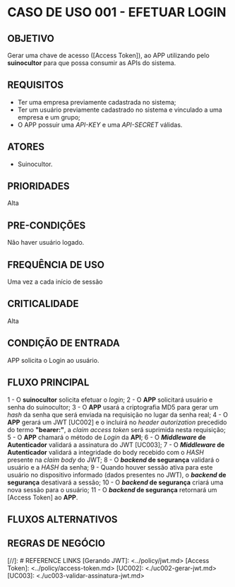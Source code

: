 # CASO DE USO 001 - EFETUAR LOGIN
## OBJETIVO
Gerar uma chave de acesso ([Access Token]), ao APP utilizando pelo **suinocultor** para que possa consumir as APIs do sistema.

## REQUISITOS
- Ter uma empresa previamente cadastrada no sistema;
- Ter um usuário previamente cadastrado no sistema e vinculado a uma empresa e um grupo;
- O APP possuir uma *API-KEY* e uma *API-SECRET* válidas.

## ATORES
- Suinocultor.

## PRIORIDADES
Alta

## PRE-CONDIÇÕES
Não haver usuário logado.

## FREQUÊNCIA DE USO
Uma vez a cada início de sessão

## CRITICALIDADE
Alta

## CONDIÇÃO DE ENTRADA
APP solicita o Login ao usuário.

## FLUXO PRINCIPAL
1 - O **suinocultor** solicita efetuar o *login*;
2 - O **APP** solicitará usuário e senha do suinocultor;
3 - O **APP** usará a criptografia MD5 para gerar um *hash* da senha que será enviada na requisição no lugar da senha real;
4 - O **APP** gerará um JWT [UC002] e o incluirá no *header autorization* precedido do termo **"bearer:"**, a *claim access token* será suprimida nesta requisição;
5 - O **APP** chamará o método de *Login* da **API**;
6 - O ***Middleware* de Autenticador** validará a assinatura do JWT [UC003];
7 - O ***Middleware* de Autenticador** validará a integridade do body recebido com o *HASH* presente na *claim body* do JWT;
8 - O ***backend* de segurança** validará o usuário e a *HASH* da senha;
9 - Quando houver sessão ativa para este usuário no dispositivo informado (dados presentes no JWT), o ***backend* de segurança** desativará a sessão;
10 - O ***backend* de segurança** criará uma nova sessão para o usuário;
11 - O ***backend* de segurança** retornará um [Access Token] ao **APP**.

## FLUXOS ALTERNATIVOS
## REGRAS DE NEGÓCIO

[//]: # REFERENCE LINKS
[Gerando JWT]: <../policy/jwt.md>
[Access Token]: <../policy/access-token.md>
[UC002]: <./uc002-gerar-jwt.md>
[UC003]: <./uc003-validar-assinatura-jwt.md>